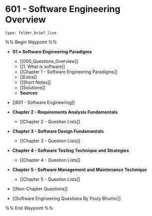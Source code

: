 # 601 - Software Engineering Overview
 
```ccard
type: folder_brief_live
```
 

%% Begin Waypoint %%
- **01 » Software Engineering Paradigms**
	- [[000_Questions_Overview]]
	- [[1. What is software]]
	- [[Chapter 1 - Software Engineering Paradigms]]
	- [[Extra]]
	- [[Short Notes]]
	- [[Solutions]]
	- **Sources**

- [[601 - Software Engineering]]
- **Chapter 2 - Requirements Analysis Fundamentals**
	- [[Chapter 2 - Question Lists]]
- **Chapter 3 - Software Design Fundamentals**
	- [[Chapter 3 - Question Lists]]
- **Chapter 4 - Software Testing Technique and Strategies**
	- [[Chapter 4 - Question Lists]]
- **Chapter 5 - Software Management and Maintenance Technique**
	- [[Chapter 5 - Question Lists]]
- [[Non-Chapter  Questions]]
- [[Software Engineering Questions By Pouly Bhumic]]

%% End Waypoint %%


